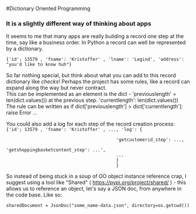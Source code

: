 #Dictionary Oriented Programming
### It is a slightly different way of thinking about apps

It seems to me that many apps are really building a record one step at the time, say like a business order. In Python a record can well be represented by a dictionary.  

`{'id'; 13579 , 'fname': 'Kristoffer' , 'lname': 'Legind', 'address': "you'd like to know huh"}`

So far nothing special, but think about what you can add to this record dictionary like *checks*! Perhaps the project has some rules, like a record can expand along the way but never contract.  
This can be implemented as an element is the dict - 'previouslength' = len(dict.values()) at the previous step. 'currentlength': len(dict.values())  
The rule can be written as if dict['previouslength'] > dict['currentlength']: raise Error ...

You could also add a log for each step of the record creation process:  
`{'id'; 13579 , 'fname': 'Kristoffer' , ..., 'log': {` 

                                              'getcustomerid_step': ...,                                                
                                              'getshoppingbasketcontent_step': ...',  
                                              ...
                                              }  
                                              }  
                                              
So instead of being stuck in a soup of OO object instance reference crap, I suggest using a tool like "Shared" ( https://pypi.org/project/shared/ ) - this allows us to reference an object, let's say a JSON doc, from anywhere in the code base. Like so:  

`sharedDocument = JsonDoc("some_name-data.json", directory=os.getcwd())`



